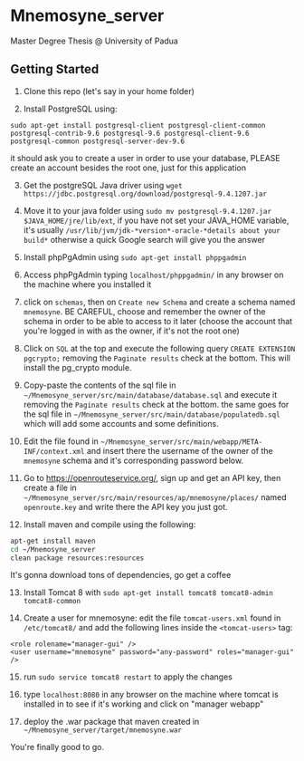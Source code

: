 # Mnemosyne_server

Master Degree Thesis @ University of Padua

## Getting Started
1. Clone this repo (let's say in your home folder)

1. Install PostgreSQL using:
```
sudo apt-get install postgresql-client postgresql-client-common postgresql-contrib-9.6 postgresql-9.6 postgresql-client-9.6 postgresql-common postgresql-server-dev-9.6
```
it should ask you to create a user in order to use your database, PLEASE create an account besides the root one, just for this application

3. Get the postgreSQL Java driver using `wget https://jdbc.postgresql.org/download/postgresql-9.4.1207.jar`

1. Move it to your java folder using `sudo mv postgresql-9.4.1207.jar $JAVA_HOME/jre/lib/ext`, if you have not set your JAVA_HOME 
variable, it's usually `/usr/lib/jvm/jdk-*version*-oracle-*details about your build*` otherwise a quick Google search will give you the answer

1. Install phpPgAdmin using `sudo apt-get install phppgadmin`

1. Access phpPgAdmin typing `localhost/phppgadmin/` in any browser on the machine where you installed it

1. click on `schemas`, then on `Create new Schema` and create a schema named `mnemosyne`. BE CAREFUL, choose and remember the owner of the schema in order to be able to access to it later (choose the account that you're logged in with as the owner, if it's not the root one)

1. Click on `SQL` at the top and execute the following query `CREATE EXTENSION pgcrypto;` removing the `Paginate results` check at the bottom. This will install the pg_crypto module.

1. Copy-paste the contents of the sql file in `~/Mnemosyne_server/src/main/database/database.sql` and execute it removing the `Paginate results` check at the bottom. the same goes for the sql file in `~/Mnemosyne_server/src/main/database/populatedb.sql` which will add some accounts and some definitions.

1. Edit the file found in `~/Mnemosyne_server/src/main/webapp/META-INF/context.xml` and insert there the username of the owner of the `mnemosyne` schema and it's corresponding password below.

1. Go to https://openrouteservice.org/, sign up and get an API key, then create a file in `~/Mnemosyne_server/src/main/resources/ap/mnemosyne/places/` named `openroute.key` and write there the API key you just got.

1. Install maven and compile using the following:
```bash
apt-get install maven
cd ~/Mnemosyne_server
clean package resources:resources
```
It's gonna download tons of dependencies, go get a coffee

13. Install Tomcat 8 with `sudo apt-get install tomcat8 tomcat8-admin tomcat8-common`

1. Create a user for mnemosyne: edit the file `tomcat-users.xml` found in `/etc/tomcat8/` and add the following lines inside the `<tomcat-users>` tag:
```
<role rolename="manager-gui" />
<user username="mnemosyne" password="any-password" roles="manager-gui" />
```

15. run `sudo service tomcat8 restart` to apply the changes

16. type `localhost:8080` in any browser on the machine where tomcat is installed in to see if it's working and click on "manager webapp"

1. deploy the .war package that maven created in `~/Mnemosyne_server/target/mnemosyne.war`

You're finally good to go.
